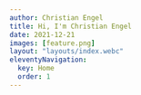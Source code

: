```yaml
---
author: Christian Engel
title: Hi, I'm Christian Engel
date: 2021-12-21
images: [feature.png]
layout: "layouts/index.webc"
eleventyNavigation:
  key: Home
  order: 1
---
```


